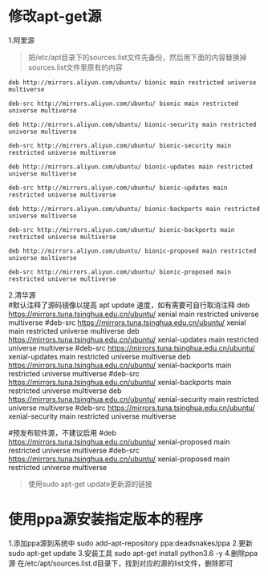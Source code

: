 # 修改apt-get源  
1.阿里源  
>把/etc/apt目录下的sources.list文件先备份，然后用下面的内容替换掉sources.list文件里原有的内容
```
deb http://mirrors.aliyun.com/ubuntu/ bionic main restricted universe multiverse

deb-src http://mirrors.aliyun.com/ubuntu/ bionic main restricted universe multiverse

deb http://mirrors.aliyun.com/ubuntu/ bionic-security main restricted universe multiverse

deb-src http://mirrors.aliyun.com/ubuntu/ bionic-security main restricted universe multiverse

deb http://mirrors.aliyun.com/ubuntu/ bionic-updates main restricted universe multiverse

deb-src http://mirrors.aliyun.com/ubuntu/ bionic-updates main restricted universe multiverse

deb http://mirrors.aliyun.com/ubuntu/ bionic-backports main restricted universe multiverse

deb-src http://mirrors.aliyun.com/ubuntu/ bionic-backports main restricted universe multiverse

deb http://mirrors.aliyun.com/ubuntu/ bionic-proposed main restricted universe multiverse

deb-src http://mirrors.aliyun.com/ubuntu/ bionic-proposed main restricted universe multiverse
```
2.清华源  
#默认注释了源码镜像以提高 apt update 速度，如有需要可自行取消注释
deb https://mirrors.tuna.tsinghua.edu.cn/ubuntu/ xenial main restricted universe multiverse
#deb-src https://mirrors.tuna.tsinghua.edu.cn/ubuntu/ xenial main restricted universe multiverse
deb https://mirrors.tuna.tsinghua.edu.cn/ubuntu/ xenial-updates main restricted universe multiverse
#deb-src https://mirrors.tuna.tsinghua.edu.cn/ubuntu/ xenial-updates main restricted universe multiverse
deb https://mirrors.tuna.tsinghua.edu.cn/ubuntu/ xenial-backports main restricted universe multiverse
#deb-src https://mirrors.tuna.tsinghua.edu.cn/ubuntu/ xenial-backports main restricted universe multiverse
deb https://mirrors.tuna.tsinghua.edu.cn/ubuntu/ xenial-security main restricted universe multiverse
#deb-src https://mirrors.tuna.tsinghua.edu.cn/ubuntu/ xenial-security main restricted universe multiverse

#预发布软件源，不建议启用
#deb https://mirrors.tuna.tsinghua.edu.cn/ubuntu/ xenial-proposed main restricted universe multiverse
#deb-src https://mirrors.tuna.tsinghua.edu.cn/ubuntu/ xenial-proposed main restricted universe multiverse

>使用sudo apt-get update更新源的链接

# 使用ppa源安装指定版本的程序
1.添加ppa源到系统中
sudo add-apt-repository ppa:deadsnakes/ppa
2.更新
sudo apt-get update
3.安装工具
sudo apt-get install python3.6 -y
4.删除ppa源
在/etc/apt/sources.list.d目录下，找到对应的源的list文件，删除即可

